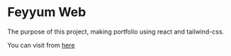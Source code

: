 # Feyyum Web

The purpose of this project, making portfolio using react and tailwind-css.

You can visit from [here](https://feyyum.com)